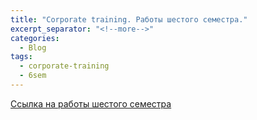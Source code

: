 ```yaml
---
title: "Corporate training. Работы шестого семестра."
excerpt_separator: "<!--more-->"
categories:
  - Blog
tags:
  - corporate-training
  - 6sem
---
```


[Ссылка на работы шестого семестра](https://drive.google.com/drive/folders/1k_YmzcQ4HC9PgZ9hM4DGHpAWLWz8FPmj?usp=sharing)
